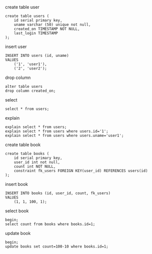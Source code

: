 create table user
```postgres-sql
create table users (
    id serial primary key,
    uname varchar (50) unique not null,
    created_on TIMESTAMP NOT NULL,
    last_login TIMESTAMP 
);
```

insert user
```postgres-sql
INSERT INTO users (id, uname)
VALUES
    ('1', 'user1'),
    ('2', 'user2');
```
drop column
```postgres-sql
alter table users
drop column created_on;
```

select
```postgres-sql
select * from users;
```
explain
```postgres-sql
explain select * from users;
explain select * from users where users.id='1';
explain select * from users where users.uname='user1';
```
create table book
```postgres-sql
create table books (
    id serial primary key,
    user_id int not null,
    count int NOT NULL,
    constraint fk_users FOREIGN KEY(user_id) REFERENCES users(id)
);
```

insert book
```postgres-sql
INSERT INTO books (id, user_id, count, fk_users)
VALUES
    (1, 1, 100, 1);
```

select book
```postgres-sql
begin;
select count from books where books.id=1;
```
update book
```postgres-sql
begin;
update books set count=100-10 where books.id=1;
```